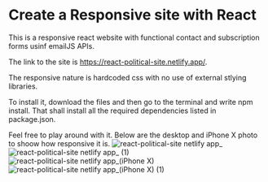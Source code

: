 # Create a Responsive site with React

This is a responsive react website with functional contact and subscription forms usinf emailJS APIs.

The link to the site is https://react-political-site.netlify.app/.

The responsive nature is hardcoded css with no use of external stlying libraries.

To install it, download the files and then go to the terminal and write npm install. That shall install all the required dependencies listed in package.json.

Feel free to play around with it.
Below are the desktop and iPhone X photo to shoow how responsive it is.
![react-political-site netlify app_](https://user-images.githubusercontent.com/44639335/124225300-e3562c80-db0f-11eb-9139-1fe81b94ff06.png)
![react-political-site netlify app_ (1)](https://user-images.githubusercontent.com/44639335/124225309-e6e9b380-db0f-11eb-8e98-fa61d3b4abe9.png)
![react-political-site netlify app_(iPhone X)](https://user-images.githubusercontent.com/44639335/124225313-e81ae080-db0f-11eb-83bf-6cd42cc03ab3.png)![react-political-site netlify app_(iPhone X) (1)](https://user-images.githubusercontent.com/44639335/124225318-e94c0d80-db0f-11eb-9f5e-ea5fc494228f.png)
